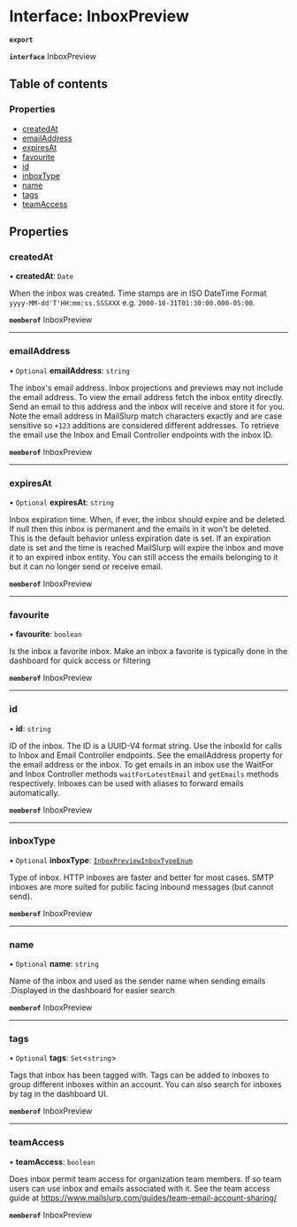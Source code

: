 # Interface: InboxPreview

**`export`**

**`interface`** InboxPreview

## Table of contents

### Properties

- [createdAt](InboxPreview.md#createdat)
- [emailAddress](InboxPreview.md#emailaddress)
- [expiresAt](InboxPreview.md#expiresat)
- [favourite](InboxPreview.md#favourite)
- [id](InboxPreview.md#id)
- [inboxType](InboxPreview.md#inboxtype)
- [name](InboxPreview.md#name)
- [tags](InboxPreview.md#tags)
- [teamAccess](InboxPreview.md#teamaccess)

## Properties

### createdAt

• **createdAt**: `Date`

When the inbox was created. Time stamps are in ISO DateTime Format `yyyy-MM-dd'T'HH:mm:ss.SSSXXX` e.g. `2000-10-31T01:30:00.000-05:00`.

**`memberof`** InboxPreview

___

### emailAddress

• `Optional` **emailAddress**: `string`

The inbox's email address. Inbox projections and previews may not include the email address. To view the email address fetch the inbox entity directly. Send an email to this address and the inbox will receive and store it for you. Note the email address in MailSlurp match characters exactly and are case sensitive so `+123` additions are considered different addresses. To retrieve the email use the Inbox and Email Controller endpoints with the inbox ID.

**`memberof`** InboxPreview

___

### expiresAt

• `Optional` **expiresAt**: `string`

Inbox expiration time. When, if ever, the inbox should expire and be deleted. If null then this inbox is permanent and the emails in it won't be deleted. This is the default behavior unless expiration date is set. If an expiration date is set and the time is reached MailSlurp will expire the inbox and move it to an expired inbox entity. You can still access the emails belonging to it but it can no longer send or receive email.

**`memberof`** InboxPreview

___

### favourite

• **favourite**: `boolean`

Is the inbox a favorite inbox. Make an inbox a favorite is typically done in the dashboard for quick access or filtering

**`memberof`** InboxPreview

___

### id

• **id**: `string`

ID of the inbox. The ID is a UUID-V4 format string. Use the inboxId for calls to Inbox and Email Controller endpoints. See the emailAddress property for the email address or the inbox. To get emails in an inbox use the WaitFor and Inbox Controller methods `waitForLatestEmail` and `getEmails` methods respectively. Inboxes can be used with aliases to forward emails automatically.

**`memberof`** InboxPreview

___

### inboxType

• `Optional` **inboxType**: [`InboxPreviewInboxTypeEnum`](../enums/InboxPreviewInboxTypeEnum.md)

Type of inbox. HTTP inboxes are faster and better for most cases. SMTP inboxes are more suited for public facing inbound messages (but cannot send).

**`memberof`** InboxPreview

___

### name

• `Optional` **name**: `string`

Name of the inbox and used as the sender name when sending emails .Displayed in the dashboard for easier search

**`memberof`** InboxPreview

___

### tags

• `Optional` **tags**: `Set`<`string`\>

Tags that inbox has been tagged with. Tags can be added to inboxes to group different inboxes within an account. You can also search for inboxes by tag in the dashboard UI.

**`memberof`** InboxPreview

___

### teamAccess

• **teamAccess**: `boolean`

Does inbox permit team access for organization team members. If so team users can use inbox and emails associated with it. See the team access guide at https://www.mailslurp.com/guides/team-email-account-sharing/

**`memberof`** InboxPreview
